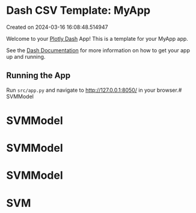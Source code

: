 # Dash CSV Template: MyApp

Created on 2024-03-16 16:08:48.514947

Welcome to your [Plotly Dash](https://plotly.com/dash/) App! This is a template for your MyApp app.

See the [Dash Documentation](https://dash.plotly.com/introduction) for more information on how to get your app up and running.

## Running the App

Run `src/app.py` and navigate to http://127.0.0.1:8050/ in your browser.# SVMModel
# SVMModel
# SVMModel
# SVMModel
# SVM
